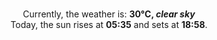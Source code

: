 <p  align="center"><br/>Currently, the weather is: <b> 30°C, <i>clear sky</i></b></br>Today, the sun rises at <b>05:35</b> and sets at <b>18:58</b>.</p>